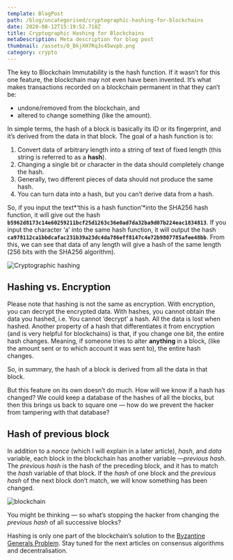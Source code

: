 ```yaml
---
template: BlogPost
path: /blog/uncategorised/cryptographic-hashing-for-blockchains
date: 2020-08-12T15:19:52.718Z
title: Cryptographic Hashing for Blockchains
metaDescription: Meta description for blog post
thumbnail: /assets/0_BkjXH7Rq3s45wvpb.png
category: crypto
---
```

The key to Blockchain Immutability is the hash function. If it wasn’t for this one feature, the blockchain may not even have been invented. It’s what makes transactions recorded on a blockchain permanent in that they can’t be:

* undone/removed from the blockchain, and
* altered to change something (like the amount).

In simple terms, the hash of a block is basically its ID or its fingerprint, and it’s derived from the data in that block. The goal of a hash function is to:

1. Convert data of arbitrary length into a string of text of fixed length (this string is referred to as a **hash**).
2. Changing a single bit or character in the data should completely change the hash.
3. Generally, two different pieces of data should not produce the same hash.
4. You can turn data into a hash, but you can’t derive data from a hash.

So, if you input the text*‘this is a hash function’*into the SHA256 hash function, it will give out the hash **`b5962d8173c14e60259211bcf25d1263c36e0ad7da32ba9d07b224eac1834813`**. If you input the character ‘a’ into the same hash function, it will output the hash **`ca978112ca1bbdcafac231b39a23dc4da786eff8147c4e72b9807785afee48bb`**. From this, we can see that data of any length will give a hash of the same length (256 bits with the SHA256 algorithm).

![Cryptographic hashing](https://miro.medium.com/max/998/1*vjeGSA5wdptrdsBK2eB9eA.png)

## Hashing vs. Encryption

Please note that hashing is not the same as encryption. With encryption, you can decrypt the encrypted data. With hashes, you cannot obtain the data you hashed, i.e. You cannot ‘decrypt’ a hash. All the data is lost when hashed. Another property of a hash that differentiates it from encryption (and is very helpful for blockchains) is that, if you change one bit, the entire hash changes. Meaning, if someone tries to alter **anything** in a block, (like the amount sent or to which account it was sent to), the entire hash changes.

So, in summary, the hash of a block is derived from all the data in that block.

But this feature on its own doesn’t do much. How will we know if a hash has changed? We could keep a database of the hashes of all the blocks, but then this brings us back to square one — how do we prevent the hacker from tampering with that database?

## Hash of previous block

In addition to a *nonce* (which I will explain in a later article), *hash*, and *data* variable, each block in the blockchain has another variable —*previous hash*. The *previous hash* is the hash of the preceding block, and it has to match the *hash* variable of that block. If the *hash* of one block and the *previous hash* of the next block don’t match, we will know something has been changed.

![blockchain](https://miro.medium.com/max/1498/1*EleTseTqvZpfvaRN0Db2aA.png)

You might be thinking — so what’s stopping the hacker from changing the *previous hash* of all successive blocks?

Hashing is only one part of the blockchain’s solution to the [Byzantine Generals Problem](https://darrendube.com/blog/uncategorised/byzantine-generals-problem). Stay tuned for the next articles on consensus algorithms and decentralisation.
